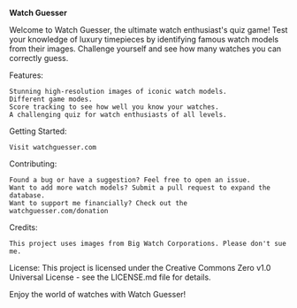 **Watch Guesser**

Welcome to Watch Guesser, the ultimate watch enthusiast's quiz game! Test your knowledge of luxury timepieces by identifying famous watch models from their images. Challenge yourself and see how many watches you can correctly guess.

Features:

    Stunning high-resolution images of iconic watch models.
    Different game modes.
    Score tracking to see how well you know your watches.
    A challenging quiz for watch enthusiasts of all levels.

Getting Started:

    Visit watchguesser.com

Contributing:

    Found a bug or have a suggestion? Feel free to open an issue.
    Want to add more watch models? Submit a pull request to expand the database.
    Want to support me financially? Check out the watchguesser.com/donation

Credits:

    This project uses images from Big Watch Corporations. Please don't sue me.

License:
This project is licensed under the Creative Commons Zero v1.0 Universal License - see the LICENSE.md file for details.

Enjoy the world of watches with Watch Guesser!
